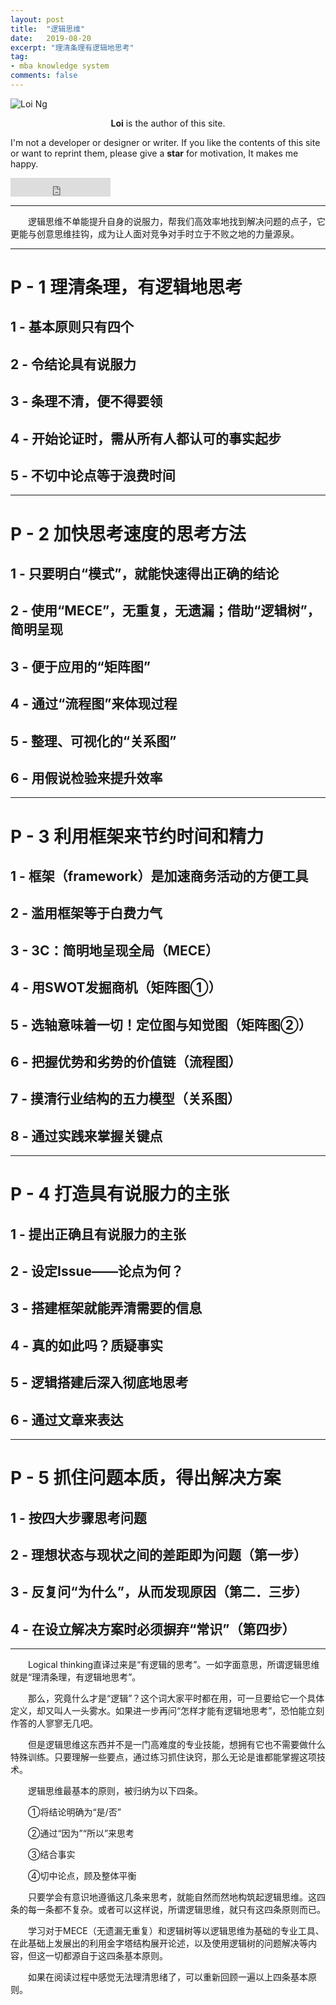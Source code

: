 ```yaml
---
layout: post
title:  "逻辑思维"
date:   2019-08-20
excerpt: "理清条理有逻辑地思考"
tag:
- mba knowledge system
comments: false
---
```


![Loi Ng](https://bossguloi.github.io/assets/img/logo.png)    
    
<center><b>Loi</b> is the author of this site.</center>
     
 I'm not a developer or designer or writer. If you like the contents of this site or want to reprint them, please give a **star** for motivation, It makes me happy.

<iframe src="https://ghbtns.com/github-btn.html?user=bossguloi&repo=bossguloi.github.io&type=star&count=true&size=large" frameborder="0" scrolling="0" width="160px" height="30px"></iframe>    

---

　　逻辑思维不单能提升自身的说服力，帮我们高效率地找到解决问题的点子，它更能与创意思维挂钩，成为让人面对竞争对手时立于不败之地的力量源泉。

---

# P - 1 理清条理，有逻辑地思考

## 1 - 基本原则只有四个

## 2 - 令结论具有说服力

## 3 - 条理不清，便不得要领

## 4 - 开始论证时，需从所有人都认可的事实起步

## 5 - 不切中论点等于浪费时间

---

# P - 2 加快思考速度的思考方法

## 1 - 只要明白“模式”，就能快速得出正确的结论

## 2 - 使用“MECE”，无重复，无遗漏；借助“逻辑树”，简明呈现

## 3 - 便于应用的“矩阵图”

## 4 - 通过“流程图”来体现过程

## 5 - 整理、可视化的“关系图”

## 6 - 用假说检验来提升效率

---

# P - 3 利用框架来节约时间和精力

## 1 - 框架（framework）是加速商务活动的方便工具

## 2 - 滥用框架等于白费力气

## 3 - 3C：简明地呈现全局（MECE）

## 4 - 用SWOT发掘商机（矩阵图①）

## 5 - 选轴意味着一切！定位图与知觉图（矩阵图②）

## 6 - 把握优势和劣势的价值链（流程图）

## 7 - 摸清行业结构的五力模型（关系图）

## 8 - 通过实践来掌握关键点

---

# P - 4 打造具有说服力的主张

## 1 - 提出正确且有说服力的主张

## 2 - 设定Issue——论点为何？

## 3 - 搭建框架就能弄清需要的信息

## 4 - 真的如此吗？质疑事实

## 5 - 逻辑搭建后深入彻底地思考

## 6 - 通过文章来表达

--- 

# P - 5 抓住问题本质，得出解决方案

## 1 - 按四大步骤思考问题

## 2 - 理想状态与现状之间的差距即为问题（第一步）

## 3 - 反复问“为什么”，从而发现原因（第二．三步）

## 4 - 在设立解决方案时必须摒弃“常识”（第四步）

---

　　Logical thinking直译过来是“有逻辑的思考”。一如字面意思，所谓逻辑思维就是“理清条理，有逻辑地思考”。

　　那么，究竟什么才是“逻辑”？这个词大家平时都在用，可一旦要给它一个具体定义，却又叫人一头雾水。如果进一步再问“怎样才能有逻辑地思考”，恐怕能立刻作答的人寥寥无几吧。

　　但是逻辑思维这东西并不是一门高难度的专业技能，想拥有它也不需要做什么特殊训练。只要理解一些要点，通过练习抓住诀窍，那么无论是谁都能掌握这项技术。

　　逻辑思维最基本的原则，被归纳为以下四条。

　　①将结论明确为“是/否”

　　②通过“因为”“所以”来思考

　　③结合事实

　　④切中论点，顾及整体平衡

　　只要学会有意识地遵循这几条来思考，就能自然而然地构筑起逻辑思维。这四条的每一条都不复杂。或者可以这样说，所谓逻辑思维，就只有这四条原则而已。

　　学习对于MECE（无遗漏无重复）和逻辑树等以逻辑思维为基础的专业工具、在此基础上发展出的利用金字塔结构展开论述，以及使用逻辑树的问题解决等内容，但这一切都源自于这四条基本原则。

　　如果在阅读过程中感觉无法理清思绪了，可以重新回顾一遍以上四条基本原则。

